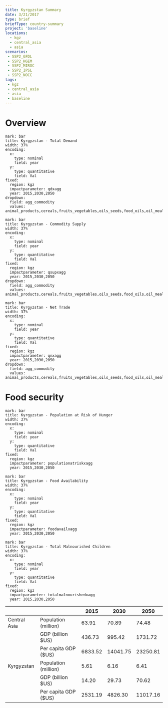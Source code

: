 ```yaml
---
title: Kyrgyzstan Summary
date: 3/21/2017
type: brief
briefType: country-summary
project: 'baseline'
locations:
  - kgz
  - central_asia
  - asia
scenarios:
 - SSP2_GFDL
 - SSP2_HGEM
 - SSP2_MIROC
 - SSP2_IPSL
 - SSP2_NOCC
tags:
 - kgz
 - central_asia
 - asia
 - baseline
---
```

# Overview 

```chart
mark: bar
title: Kyrgyzstan - Total Demand
width: 37%
encoding:
  x:
    type: nominal
    field: year
  y:
    type: quantitative
    field: Val
fixed:
  region: kgz
  impactparameter: qdxagg
  year: 2015,2030,2050
dropdown:
  field: agg_commodity
  values: animal_products,cereals,fruits_vegetables,oils_seeds,food_oils,oil_meals,other,pulses,roots_tubers,sugar
```

```chart
mark: bar
title: Kyrgyzstan - Commodity Supply
width: 37%
encoding:
  x:
    type: nominal
    field: year
  y:
    type: quantitative
    field: Val
fixed:
  region: kgz
  impactparameter: qsupxagg
  year: 2015,2030,2050
dropdown:
  field: agg_commodity
  values: animal_products,cereals,fruits_vegetables,oils_seeds,food_oils,oil_meals,other,pulses,roots_tubers,sugar
```

```chart
mark: bar
title: Kyrgyzstan - Net Trade
width: 37%
encoding:
  x:
    type: nominal
    field: year
  y:
    type: quantitative
    field: Val
fixed:
  region: kgz
  impactparameter: qnxagg
  year: 2015,2030,2050
dropdown:
  field: agg_commodity
  values: animal_products,cereals,fruits_vegetables,oils_seeds,food_oils,oil_meals,other,pulses,roots_tubers,sugar
```

# Food security

```chart
mark: bar
title: Kyrgyzstan - Population at Risk of Hunger
width: 37%
encoding:
  x:
    type: nominal
    field: year
  y:
    type: quantitative
    field: Val
fixed:
  region: kgz
  impactparameter: populationatriskxagg
  year: 2015,2030,2050
```

```chart
mark: bar
title: Kyrgyzstan - Food Availability
width: 37%
encoding:
  x:
    type: nominal
    field: year
  y:
    type: quantitative
    field: Val
fixed:
  region: kgz
  impactparameter: foodavailxagg
  year: 2015,2030,2050
```

```chart
mark: bar
title: Kyrgyzstan - Total Malnourished Children
width: 37%
encoding:
  x:
    type: nominal
    field: year
  y:
    type: quantitative
    field: Val
fixed:
  region: kgz
  impactparameter: totalmalnourishedxagg
  year: 2015,2030,2050
```

|   |   | 2015 | 2030 | 2050 |
|---|---|---|---|---|
| Central Asia | Population (million) | 63.91 | 70.89 | 74.48 |
|  | GDP (billion $US) | 436.73 | 995.42 | 1731.72 |
|  | Per capita GDP ($US) | 6833.52 | 14041.75 | 23250.81 |
| Kyrgyzstan | Population (million) | 5.61 | 6.16 | 6.41 |
|  | GDP (billion $US) | 14.20 | 29.73 | 70.62 |
|  | Per capita GDP ($US) | 2531.19| 4826.30| 11017.16|